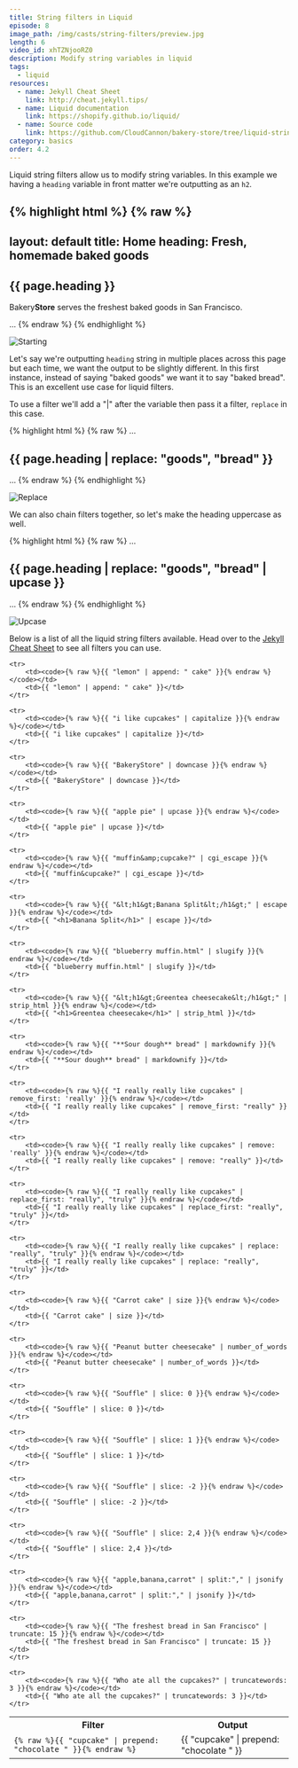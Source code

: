 ```yaml
---
title: String filters in Liquid
episode: 8
image_path: /img/casts/string-filters/preview.jpg
length: 6
video_id: xhTZNjooRZ0
description: Modify string variables in liquid
tags:
  - liquid
resources:
  - name: Jekyll Cheat Sheet
    link: http://cheat.jekyll.tips/
  - name: Liquid documentation
    link: https://shopify.github.io/liquid/
  - name: Source code
    link: https://github.com/CloudCannon/bakery-store/tree/liquid-string-filters
category: basics
order: 4.2
---
```

Liquid string filters allow us to modify string variables. In this example we having a `heading` variable in front matter we're outputting as an `h2`.

{% highlight html %}
{% raw %}
---
layout: default
title: Home
heading: Fresh, homemade baked goods
---
<section class="hero">
  <div class="small-container">
    <h2>{{ page.heading }}</h2>
    <p class="sub-text">Bakery<strong>Store</strong> serves the freshest baked goods in San Francisco.</p>
  </div>
</section>
...
{% endraw %}
{% endhighlight %}

![Starting](/img/casts/string-filters/starting.png)

Let's say we're outputting `heading` string in multiple places across this page but each time, we want the output to be slightly different. In this first instance, instead of saying "baked goods" we want it to say "baked bread". This is an excellent use case for liquid filters.

To use a filter we'll add a "\|" after the variable then pass it a filter, `replace` in this case.

{% highlight html %}
{% raw %}
...
<h2>{{ page.heading | replace: "goods", "bread" }}</h2>
...
{% endraw %}
{% endhighlight %}

![Replace](/img/casts/string-filters/replace.png)

We can also chain filters together, so let's make the heading uppercase as well.

{% highlight html %}
{% raw %}
...
<h2>{{ page.heading | replace: "goods", "bread" | upcase }}</h2>
...
{% endraw %}
{% endhighlight %}

![Upcase](/img/casts/string-filters/upcase.png)

Below is a list of all the liquid string filters available. Head over to the [Jekyll Cheat Sheet](http://cheat.jekyll.tips) to see all filters you can use.

<table class="filter-table">
	<tr>
		<th>Filter</th>
		<th>Output</th>
	</tr>
	<tr>
		<td><code>{% raw %}{{ "cupcake" | prepend: "chocolate " }}{% endraw %}</code></td>
		<td>{{ "cupcake" | prepend: "chocolate " }}</td>
	</tr>

	<tr>
		<td><code>{% raw %}{{ "lemon" | append: " cake" }}{% endraw %}</code></td>
		<td>{{ "lemon" | append: " cake" }}</td>
	</tr>

	<tr>
		<td><code>{% raw %}{{ "i like cupcakes" | capitalize }}{% endraw %}</code></td>
		<td>{{ "i like cupcakes" | capitalize }}</td>
	</tr>

	<tr>
		<td><code>{% raw %}{{ "BakeryStore" | downcase }}{% endraw %}</code></td>
		<td>{{ "BakeryStore" | downcase }}</td>
	</tr>

	<tr>
		<td><code>{% raw %}{{ "apple pie" | upcase }}{% endraw %}</code></td>
		<td>{{ "apple pie" | upcase }}</td>
	</tr>

	<tr>
		<td><code>{% raw %}{{ "muffin&amp;cupcake?" | cgi_escape }}{% endraw %}</code></td>
		<td>{{ "muffin&cupcake?" | cgi_escape }}</td>
	</tr>

	<tr>
		<td><code>{% raw %}{{ "&lt;h1&gt;Banana Split&lt;/h1&gt;" | escape }}{% endraw %}</code></td>
		<td>{{ "<h1>Banana Split</h1>" | escape }}</td>
	</tr>

	<tr>
		<td><code>{% raw %}{{ "blueberry muffin.html" | slugify }}{% endraw %}</code></td>
		<td>{{ "blueberry muffin.html" | slugify }}</td>
	</tr>

	<tr>
		<td><code>{% raw %}{{ "&lt;h1&gt;Greentea cheesecake&lt;/h1&gt;" | strip_html }}{% endraw %}</code></td>
		<td>{{ "<h1>Greentea cheesecake</h1>" | strip_html }}</td>
	</tr>

	<tr>
		<td><code>{% raw %}{{ "**Sour dough** bread" | markdownify }}{% endraw %}</code></td>
		<td>{{ "**Sour dough** bread" | markdownify }}</td>
	</tr>

	<tr>
		<td><code>{% raw %}{{ "I really really like cupcakes" | remove_first: 'really' }}{% endraw %}</code></td>
		<td>{{ "I really really like cupcakes" | remove_first: "really" }}</td>
	</tr>

	<tr>
		<td><code>{% raw %}{{ "I really really like cupcakes" | remove: 'really' }}{% endraw %}</code></td>
		<td>{{ "I really really like cupcakes" | remove: "really" }}</td>
	</tr>

	<tr>
		<td><code>{% raw %}{{ "I really really like cupcakes" | replace_first: "really", "truly" }}{% endraw %}</code></td>
		<td>{{ "I really really like cupcakes" | replace_first: "really", "truly" }}</td>
	</tr>

	<tr>
		<td><code>{% raw %}{{ "I really really like cupcakes" | replace: "really", "truly" }}{% endraw %}</code></td>
		<td>{{ "I really really like cupcakes" | replace: "really", "truly" }}</td>
	</tr>

	<tr>
		<td><code>{% raw %}{{ "Carrot cake" | size }}{% endraw %}</code></td>
		<td>{{ "Carrot cake" | size }}</td>
	</tr>

	<tr>
		<td><code>{% raw %}{{ "Peanut butter cheesecake" | number_of_words }}{% endraw %}</code></td>
		<td>{{ "Peanut butter cheesecake" | number_of_words }}</td>
	</tr>

	<tr>
		<td><code>{% raw %}{{ "Souffle" | slice: 0 }}{% endraw %}</code></td>
		<td>{{ "Souffle" | slice: 0 }}</td>
	</tr>

	<tr>
		<td><code>{% raw %}{{ "Souffle" | slice: 1 }}{% endraw %}</code></td>
		<td>{{ "Souffle" | slice: 1 }}</td>
	</tr>

	<tr>
		<td><code>{% raw %}{{ "Souffle" | slice: -2 }}{% endraw %}</code></td>
		<td>{{ "Souffle" | slice: -2 }}</td>
	</tr>

	<tr>
		<td><code>{% raw %}{{ "Souffle" | slice: 2,4 }}{% endraw %}</code></td>
		<td>{{ "Souffle" | slice: 2,4 }}</td>
	</tr>

	<tr>
		<td><code>{% raw %}{{ "apple,banana,carrot" | split:"," | jsonify }}{% endraw %}</code></td>
		<td>{{ "apple,banana,carrot" | split:"," | jsonify }}</td>
	</tr>

	<tr>
		<td><code>{% raw %}{{ "The freshest bread in San Francisco" | truncate: 15 }}{% endraw %}</code></td>
		<td>{{ "The freshest bread in San Francisco" | truncate: 15 }}</td>
	</tr>

	<tr>
		<td><code>{% raw %}{{ "Who ate all the cupcakes?" | truncatewords: 3 }}{% endraw %}</code></td>
		<td>{{ "Who ate all the cupcakes?" | truncatewords: 3 }}</td>
	</tr>

</table>
